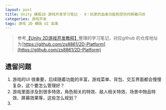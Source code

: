 ```yaml
---
layout: post
title: Unity 横版2D 游戏开发学习笔记 - 9：玩家的血条功能和受伤时屏幕闪烁
categories: 游戏开发
tags: 游戏 2D 横版 UI 血条 
---
```


>参考[【Unity 2D游戏开发教程】](https://www.bilibili.com/video/BV1sE411L7kV)整理的学习笔记，对应github 的仓库地址为[https://github.com/zs8861/2D-Platform](https://github.com/zs8861/2D-Platform)


## 遗留问题

1. 游戏的UI 很重要，后续随着功能的丰富，游戏菜单、背包、交互界面都会慢慢复杂，这个要怎么管理好？
2. 游戏里面涉及到很多特效，角色相关的特效、敌人相关特效、场景中物品特效、屏幕效果等，这些怎么规划？
3. 